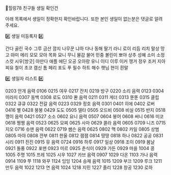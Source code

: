 🌈힐링78 친구들 생일 확인건

아래 목록에서 생일이 정확한지 확인바랍니다.
또한 본인 생일이 없는분은 댓글로 알려주세요.

#️⃣  생일 미등록자 #️⃣ 

간다 골린 국수 그루 금산
깜지 나무꾼 냐하 다나 동해
딸기 라니 로이 리듬 리치
말상 망고 먀미 메리 모모
모아 목화 묘니 무니 물감
물어 민중 볼린이 뽀야 상추
성혜 소미 소정 스캇 시우[방긋]
아만다 애플 에딘 오공 오아랑
유니 이디 이루 이커 쟁거
정우 조커 지아 찌유 철이
초코 캠신 톰 페리 포도
푸 필수 하트 해수 햇님
현이 흰말

#️⃣  생일자 리스트 #️⃣

0203 안개 음력 0106
0215 여우
0217 잔치
0219 방구
0220 소리 음력 0123
0304 미라지
0307 동백
0308 로도
0310 콴 음력 0211
0311 게더
0313 뚠뚠
0315 클립
0322 큐큐
0322 전갈 음력 0223
0329 정호 음력 0301
0401 히에
0402 로버
0416 별
0428 봉봉
0429 도도
0505 델타
0505 오드비
0508 비실
0515 반지
0518 깽이 음력 0421
0527 소소
0602 요니 음력 0507
0604 붕어
0608 써니
0616 미코
0618 쩡쩡 음력 0523
0625 모찌
0625 사마
0629 콜라 음력 0605
0709 니즈
0715 지오
0716 슈맨 음력 0622
0719 쌤슨 음력 0625
0802 맥
0802 카일
0805 상범
0805 마야
0808 깐부
0811 한울
0812 잼잼
0814 땅땅
0818 하나
0822 공공
0831 시리
0911 진진
0915 뮤 음력 0724
0916 하루
0917 일상
0918 조이
0919 봄날
0921 돌풍
0922 포맨
0923 미르
0925 춘식이
0929 가든
0929 마을
1004 콩
1005 주명
1015 프레
1025 시우
1027 카브 음력 0907
1029 다온
1103 가나 음력 0914
1109 쭈
1118 와꾸
1124 잉잉
1204 승재 음력 1015
1209 부끄
1209 루크
1211 만두 음력 1022
1213 연 음력 1024
1218 지민
1227 졸리
1228 창공
1230 로하
